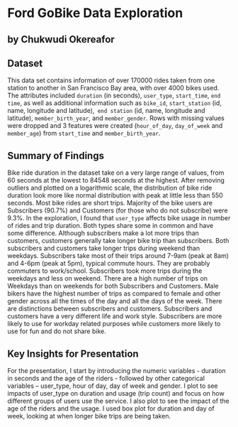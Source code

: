 # Ford GoBike Data Exploration
## by Chukwudi Okereafor

## Dataset
This data set contains information of over 170000 rides taken from one station to another in San Francisco Bay area, with over 4000 bikes used. The attributes included `duration` (in seconds), `user_type`, `start_time`, `end time`, as well as additional information such as `bike_id`, `start_station` (id, name, longitude and latitude),` end station` (id, name, longitude and latitude), `member_birth_year`, and `member_gender`.  Rows with missing values were dropped and 3 features were created (`hour_of_day`, `day_of_week` and `member_age`) from `start_time` and `member_birth_year`. 

## Summary of Findings
Bike ride duration in the dataset take on a very large range of values, from 60 seconds at the lowest to 84548 seconds at the highest. After removing outliers and plotted on a logarithmic scale, the distribution of bike ride duration look more like normal distribution with peak at little less than 550 seconds. Most bike rides are short trips. Majority of the bike users are Subscribers (90.7%) and Customers (for those who do not subscribe) were 9.3%. In the exploration, I found that `user_type` affects bike usage in number of rides and trip duration. Both types share some in common and have some difference. Although subscribers make a lot more trips than customers, customers generally take longer bike trip than subscribers. Both subscribers and customers take longer trips during weekend than weekdays. Subscribers take most of their trips around 7-9am (peak at 8am) and 4-6pm (peak at 5pm), typical commute hours. They are probably commuters to work/school. Subscribers took more trips during the weekdays and less on weekend. There are a high number of trips on Weekdays than on weekends for both Subscribers and Customers.
Male bikers have the highest number of trips as compared to female and other gender across all the times of the day and all the days of the week.
There are distinctions between subscribers and customers. Subscribers and customers have a very different life and work style. Subscribers are more likely to use for workday related purposes while customers more likely to use for fun and do not share bike. 

## Key Insights for Presentation
For the presentation, I start by introducing the numeric variables - duration in seconds and the age of the riders - followed by other categorical variables – user_type, hour of day, day of week and gender. 
I plot to see impacts of user_type on duration and usage (trip count) and focus on how different groups of users use the service. I also plot to see the impact of the age of the riders and the usage.
I used box plot for duration and day of week, looking at when longer bike trips are being taken.
